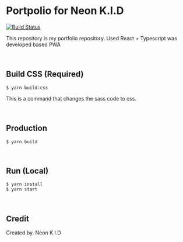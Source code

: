 # Portpolio for Neon K.I.D

[![Build Status](https://github.com/NEONKID/Portpolio-react/workflows/Deploy/badge.svg)](https://github.com/NEONKID/Portpolio-react/actions?workflow=Deploy)

This repository is my portfolio repository. Used React + Typescript was developed based PWA

<br />

## Build CSS (Required)

```
$ yarn build:css
```

This is a command that changes the sass code to css.

<br />

## Production

```
$ yarn build
```

<br />

## Run (Local)

```
$ yarn install
$ yarn start
```

<br />

## Credit

Created by. Neon K.I.D
